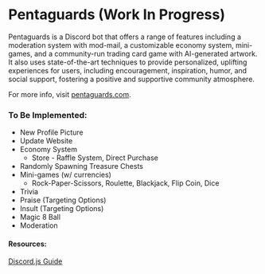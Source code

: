 # Pentaguards (Work In Progress)
Pentaguards is a Discord bot that offers a range of features including a moderation system with mod-mail, a customizable economy system, mini-games, and a community-run trading card game with AI-generated artwork. It also uses state-of-the-art techniques to provide personalized, uplifting experiences for users, including encouragement, inspiration, humor, and social support, fostering a positive and supportive community atmosphere. 

For more info, visit [pentaguards.com](https://www.pentaguards.com).

### To Be Implemented:
* New Profile Picture
* Update Website
* Economy System 
    * Store - Raffle System, Direct Purchase
* Randomly Spawning Treasure Chests
* Mini-games (w/ currencies)
    * Rock-Paper-Scissors, Roulette, Blackjack, Flip Coin, Dice
* Trivia
* Praise (Targeting Options)
* Insult (Targeting Options)
* Magic 8 Ball 
* Moderation

#### Resources:
[Discord.js Guide](https://discordjs.guide/#before-you-begin)

